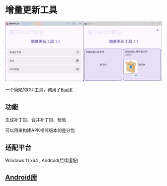 # 增量更新工具

![截图](/src/shot.jpg)

一个简陋的GUI工具，调用了[Bsdiff](/Bsdiff)

## 功能
生成补丁包、合并补丁包、检验

可以用来构建APK相邻版本的差分包

## 适配平台
Windows 11 x64 , Android(后续适配)

## [Android库](https://github.com/Chiu-xaH/Bsdiff-Lib)
